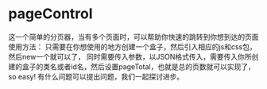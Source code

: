 # pageControl
这一个简单的分页器，当有多个页面时，可以帮助你快速的跳转到你想到达的页面
使用方法：
只需要在你想使用的地方创建一个盒子，然后引入相应的js和css包，然后new一个就可以了，
同时需要传入参数，以JSON格式传入，需要传入你所创建的盒子的类名或者id名，然后设置pageTotal，也就是总的页数就可以实现了，so easy!
有什么问题可以提出问题，我们一起探讨进步。

